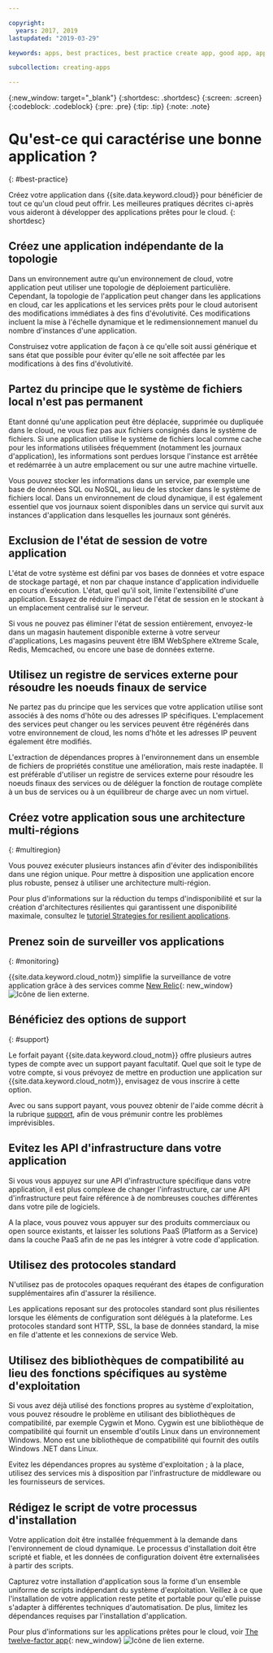 ```yaml
---

copyright:
  years: 2017, 2019
lastupdated: "2019-03-29"

keywords: apps, best practices, best practice create app, good app, app general, common practice, cloud app help

subcollection: creating-apps

---
```


{:new_window: target="_blank"}
{:shortdesc: .shortdesc}
{:screen: .screen}
{:codeblock: .codeblock}
{:pre: .pre}
{:tip: .tip}
{:note: .note}

# Qu'est-ce qui caractérise une bonne application ?
{: #best-practice}

Créez votre application dans {{site.data.keyword.cloud}} pour bénéficier de tout ce qu'un cloud peut offrir. Les meilleures pratiques décrites ci-après vous aideront à développer des applications prêtes pour le cloud.
{: shortdesc}

## Créez une application indépendante de la topologie

Dans un environnement autre qu'un environnement de cloud, votre application peut utiliser une topologie de déploiement particulière. Cependant, la topologie de l'application peut changer dans les applications en cloud, car les applications et les services prêts pour le cloud autorisent des modifications immédiates à des fins d'évolutivité. Ces modifications incluent la mise à l'échelle dynamique et le redimensionnement manuel du nombre d'instances d'une application.

Construisez votre application de façon à ce qu'elle soit aussi générique et sans état que possible pour éviter qu'elle ne soit affectée par les modifications à des fins d'évolutivité.

## Partez du principe que le système de fichiers local n'est pas permanent

Etant donné qu'une application peut être déplacée, supprimée ou dupliquée dans le cloud, ne vous fiez pas aux fichiers consignés dans le système de fichiers. Si une application utilise le système de fichiers local comme cache pour les informations utilisées fréquemment (notamment les journaux d'application), les informations sont perdues lorsque l'instance est arrêtée et redémarrée à un autre emplacement ou sur une autre machine virtuelle.

Vous pouvez stocker les informations dans un service, par exemple une base de données SQL ou NoSQL, au lieu de les stocker dans le système de fichiers local. Dans un environnement de cloud dynamique, il est également essentiel que vos journaux soient disponibles dans un service qui survit aux instances d'application dans lesquelles les journaux sont générés.

## Exclusion de l'état de session de votre application

L'état de votre système est défini par vos bases de données et votre espace de stockage partagé, et non par chaque instance d'application individuelle en cours d'exécution. L'état, quel qu'il soit, limite l'extensibilité d'une application. Essayez de réduire l'impact de l'état de session en le stockant à un emplacement centralisé sur le serveur.

Si vous ne pouvez pas éliminer l'état de session entièrement, envoyez-le dans un magasin hautement disponible externe à votre serveur d'applications, Les magasins peuvent être IBM WebSphere eXtreme Scale, Redis, Memcached, ou encore une base de données externe.

## Utilisez un registre de services externe pour résoudre les noeuds finaux de service

Ne partez pas du principe que les services que votre application utilise sont associés à des noms d'hôte ou des adresses IP spécifiques. L'emplacement des services peut changer ou les services peuvent être régénérés dans votre environnement de cloud, les noms d'hôte et les adresses IP peuvent également être modifiés.

L'extraction de dépendances propres à l'environnement dans un ensemble de fichiers de propriétés constitue une amélioration, mais reste inadaptée. Il est préférable d'utiliser un registre de services externe pour résoudre les noeuds finaux des services ou de déléguer la fonction de routage complète à un bus de services ou à un équilibreur de charge avec un nom virtuel.

## Créez votre application sous une architecture multi-régions
{: #multiregion}

Vous pouvez exécuter plusieurs instances afin d'éviter des indisponibilités dans une région unique. Pour mettre à disposition une application encore plus robuste, pensez à utiliser une architecture multi-région.

Pour plus d'informations sur la réduction du temps d'indisponibilité et sur la création d'architectures résilientes qui garantissent une disponibilité maximale, consultez le [tutoriel Strategies for resilient applications](/docs/tutorials?topic=solution-tutorials-strategies-for-resilient-applications).

## Prenez soin de surveiller vos applications
{: #monitoring}

{{site.data.keyword.cloud_notm}} simplifie la surveillance de votre application grâce à des services comme [New Relic](http://newrelic.com/){: new_window} ![Icône de lien externe](../icons/launch-glyph.svg "Icône de lien externe").

## Bénéficiez des options de support
{: #support}

Le forfait payant {{site.data.keyword.cloud_notm}} offre plusieurs autres types de compte avec un support payant facultatif. Quel que soit le type de votre compte, si vous prévoyez de mettre en production une application sur {{site.data.keyword.cloud_notm}}, envisagez de vous inscrire à cette option.

Avec ou sans support payant, vous pouvez obtenir de l'aide comme décrit à la rubrique [support](/docs/get-support?topic=get-support-getting-customer-support), afin de vous prémunir contre les problèmes imprévisibles.

## Evitez les API d'infrastructure dans votre application

Si vous vous appuyez sur une API d'infrastructure spécifique dans votre application, il
est plus complexe de changer l'infrastructure, car une API d'infrastructure peut faire référence à de nombreuses couches différentes dans votre pile de
logiciels.

A la place, vous pouvez vous appuyer sur des produits commerciaux ou open source existants, et laisser les solutions PaaS (Platform as a Service) dans la couche PaaS afin de ne pas les intégrer à votre code d'application.

## Utilisez des protocoles standard

N'utilisez pas de protocoles opaques requérant des étapes de configuration supplémentaires afin d'assurer la résilience.

Les applications reposant sur des protocoles standard sont plus résilientes lorsque les éléments de configuration sont délégués à la plateforme. Les protocoles standard sont HTTP, SSL, la base de données standard, la mise en file d'attente et les connexions de service Web.

## Utilisez des bibliothèques de compatibilité au lieu des fonctions spécifiques au système d'exploitation

Si vous avez déjà utilisé des fonctions propres au système d'exploitation, vous pouvez résoudre le problème en utilisant des bibliothèques de compatibilité, par exemple Cygwin et Mono. Cygwin est une bibliothèque de compatibilité qui fournit un ensemble d'outils Linux dans un environnement Windows. Mono est une bibliothèque de compatibilité qui fournit des outils Windows .NET dans Linux.

Evitez les dépendances propres au système d'exploitation ; à la place, utilisez des services mis à disposition par l'infrastructure de middleware ou les fournisseurs de services.

## Rédigez le script de votre processus d'installation

Votre application doit être installée fréquemment à la demande dans l'environnement de cloud dynamique. Le processus d'installation doit être scripté et fiable, et les données de configuration doivent être externalisées à partir des scripts.

Capturez votre installation d'application sous la forme d'un ensemble uniforme de scripts indépendant du système d'exploitation. Veillez à ce que l'installation de votre application reste petite et portable pour qu'elle puisse s'adapter à différentes techniques d'automatisation. De plus, limitez les dépendances requises par l'installation d'application.

Pour plus d'informations sur les applications prêtes pour le cloud, voir [The twelve-factor app](http://12factor.net/){: new_window} ![Icône de lien externe](../icons/launch-glyph.svg "Icône de lien externe").


